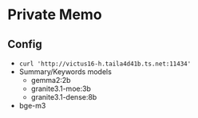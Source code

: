 # Private Memo

## Config

- `curl 'http://victus16-h.taila4d41b.ts.net:11434'`
- Summary/Keywords models
  - gemma2:2b
  - granite3.1-moe:3b
  - granite3.1-dense:8b
- bge-m3

